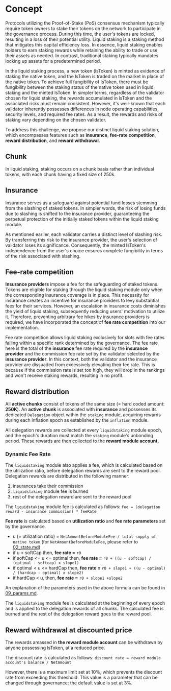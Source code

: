 <!-- order: 1 -->

# Concept
Protocols utilizing the Proof-of-Stake (PoS) consensus mechanism typically require 
token owners to stake their tokens on the network to participate in the governance 
process. During this time, the user's tokens are locked, resulting in a loss of 
their potential utility. Liquid staking is a staking method that mitigates this 
capital efficiency loss. In essence, liquid staking enables holders to earn staking 
rewards while retaining the ability to trade or use their assets as needed. 
In contrast, traditional staking typically mandates locking up assets for a predetermined 
period.

In the liquid staking process, a new token (lsToken) is minted as evidence of staking 
the native token, and the lsToken is traded on the market in place of the native token. 
To achieve full fungibility of lsToken, there must be fungibility between the staking 
status of the native token used in liquid staking and the minted lsToken. 
In simpler terms, regardless of the validator chosen for liquid staking, 
the rewards accumulated in lsToken and the associated risks must remain consistent. 
However, it's well-known that each validator inherently possesses differences in 
node operating capabilities, security levels, and required fee rates. 
As a result, the rewards and risks of staking vary depending on the chosen validator.

To address this challenge, we propose our distinct liquid staking solution, 
which encompasses features such as **insurance**, **fee-rate competition**, **reward distribution**, 
and **reward withdrawal**.

## Chunk

In liquid staking, staking occurs on a chunk basis rather than individual tokens, with each chunk 
having a fixed size of 250k.

## Insurance

Insurance serves as a safeguard against potential fund losses stemming from the slashing of 
staked tokens. In simpler words, the risk of losing funds due to slashing is shifted to the 
insurance provider, guaranteeing the perpetual protection of the initially staked tokens 
within the liquid staking module. 

As mentioned earlier, each validator carries a distinct level of slashing risk. 
By transferring this risk to the insurance provider, the user's selection of validator 
loses its significance. Consequently, the minted lsToken's independence from the user's 
choice ensures complete fungibility in terms of the risk associated with slashing.


## Fee-rate competition

**Insurance providers** impose a fee for the safeguarding of staked tokens. Tokens are eligible 
for staking through the liquid staking module only when the corresponding insurance coverage 
is in place. This necessity for insurance creates an incentive for insurance providers to levy 
substantial fees for their services. However, an escalation in insurance costs diminishes 
the yield of liquid staking, subsequently reducing users' motivation to utilize it. 
Therefore, preventing arbitrary fee hikes by insurance providers is required, we have incorporated 
the concept of **fee rate competition** into our implementation.

Fee rate competition allows liquid staking exclusively for slots with fee rates falling within 
a specific rank determined by the governance. The fee rate here is the total of the **insurance** 
fee rate required by the **insurance provider** and the commission fee rate set by the validator 
selected by the **insurance provider**. In this context, both the validator and the insurance provider 
are dissuaded from excessively elevating their fee rate. This is because if the commission rate is set too high, 
they will drop in the rankings and won't receive staking rewards, resulting in no profit.

## Reward distribution

All **active chunks** consist of tokens of the same size (= hard coded amount: **250K**). 
An **active chunk** is associated with **insurance** and possesses its dedicated `Delegation` object 
within the `staking` module, acquiring rewards during each inflation epoch as established by 
the `inflation` module.

All delegation rewards are collected at every `liquidstaking` module epoch, and the epoch's duration 
must match the `staking` module's unbonding period. These rewards are then collected to the 
**reward module account.**

### Dynamic Fee Rate

The `liquidstaking` module also applies a fee, which is calculated based on the utilization ratio, 
before delegation rewards are sent to the reward pool. Delegation rewards are distributed in the following manner:

1. insurances take their commission 
2. `liquidstaking` module fee is burned
3. rest of the delegation reward are sent to the reward pool

The `liquidstaking` module fee is calculated as follows: `fee = (delegation reward - insurance commission) * feeRate`

**Fee rate** is calculated based on **utilization ratio** and **fee rate parameters** set by the governance.
* u (= utilization ratio) = `NetAmountBeforeModuleFee / total supply of native token` (for `NetAmountBeforeModuleFee`, please refer to [02_state.md](02_state.md#netamountstate-in-memory-only))
* if u < softCap then, **fee rate =** `r0`
* if softCap <= u <= optimal then, **fee rate =** `r0 + ((u - softcap) / (optimal - softcap) x slope1)`
* if optimal < u <= hardCap then, **fee rate =** `r0 + slope1 + ((u - optimal) / (hardcap - optimal) x slope2)`
* if hardCap < u, then, **fee rate =** `r0 + slope1 +slope2`

An explanation of the parameters used in the above formula can be found in [09_params.md](08_params.md). 

The `liquidstaking` module fee is calculated at the beginning of every epoch and is applied to the delegation rewards of all chunks.
The calculated fee is burned and the rest of the delegation reward goes to the reward pool.

## Reward withdrawal at discounted price

The rewards amassed in **the reward module account** can be withdrawn by anyone possessing lsToken, at a reduced price.

The discount rate is calculated as follows: `discount rate = reward module account's balance / NetAmount`

However, there is a maximum limit set at 10%, which prevents the discount rate from exceeding this threshold. 
This value is a parameter that can be changed through governance; the default value is set at 3%.




